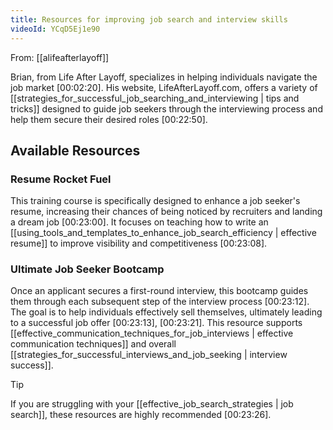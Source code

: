 ```yaml
---
title: Resources for improving job search and interview skills
videoId: YCqD5Ej1e90
---
```


From: [[alifeafterlayoff]] <br/> 

Brian, from Life After Layoff, specializes in helping individuals navigate the job market <a class="yt-timestamp" data-t="00:02:20">[00:02:20]</a>. His website, LifeAfterLayoff.com, offers a variety of [[strategies_for_successful_job_searching_and_interviewing | tips and tricks]] designed to guide job seekers through the interviewing process and help them secure their desired roles <a class="yt-timestamp" data-t="00:22:50">[00:22:50]</a>.

## Available Resources

### Resume Rocket Fuel
This training course is specifically designed to enhance a job seeker's resume, increasing their chances of being noticed by recruiters and landing a dream job <a class="yt-timestamp" data-t="00:23:00">[00:23:00]</a>. It focuses on teaching how to write an [[using_tools_and_templates_to_enhance_job_search_efficiency | effective resume]] to improve visibility and competitiveness <a class="yt-timestamp" data-t="00:23:08">[00:23:08]</a>.

### Ultimate Job Seeker Bootcamp
Once an applicant secures a first-round interview, this bootcamp guides them through each subsequent step of the interview process <a class="yt-timestamp" data-t="00:23:12">[00:23:12]</a>. The goal is to help individuals effectively sell themselves, ultimately leading to a successful job offer <a class="yt-timestamp" data-t="00:23:13">[00:23:13]</a>, <a class="yt-timestamp" data-t="00:23:21">[00:23:21]</a>. This resource supports [[effective_communication_techniques_for_job_interviews | effective communication techniques]] and overall [[strategies_for_successful_interviews_and_job_seeking | interview success]].

> [!TIP]
> If you are struggling with your [[effective_job_search_strategies | job search]], these resources are highly recommended <a class="yt-timestamp" data-t="00:23:26">[00:23:26]</a>.